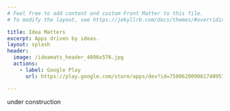 ```yaml
---
# Feel free to add content and custom Front Matter to this file.
# To modify the layout, see https://jekyllrb.com/docs/themes/#overriding-theme-defaults

title: Idea Matters
excerpt: Apps driven by ideas.
layout: splash
header:
  image: /ideamats_header_4096x576.jpg
  actions: 
    - label: Google Play
      url: https://play.google.com/store/apps/dev?id=7500620090617409572

---
```


under construction

